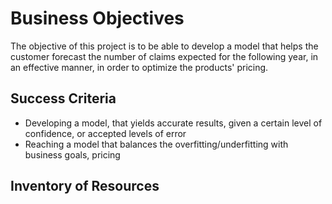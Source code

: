 # Business Objectives

The objective of this project is to be able to develop a model that helps the customer forecast the number of claims expected for the following year, in an effective manner, in order to optimize the products' pricing.



## Success Criteria

- Developing a model, that yields accurate results, given a certain level of confidence, or accepted levels of error
- Reaching a model that balances the overfitting/underfitting with business goals, pricing


## Inventory of Resources

